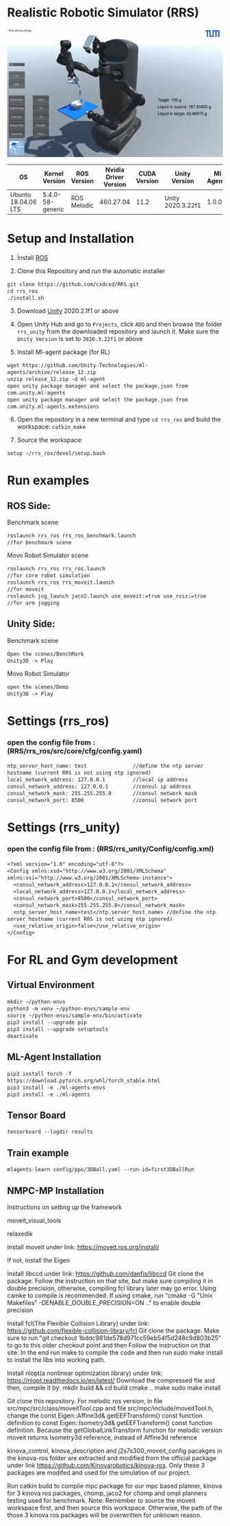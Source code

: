 # Realistic Robotic Simulator (RRS)

![Alt text](sample2.png?raw=true "Title")

| OS  | Kernel Version | ROS Version | Nvidia Driver Version | CUDA Version | Unity Version | Ml Agents
| --- | ----------| ----------- | ------------ | ------------ | ------------ | ------------ 
| Ubuntu 18.04.06 LTS | 5.4.0-58-generic | ROS Melodic | 460.27.04 | 11.2 | Unity 2020.3.22f1 | 1.0.0

<!--# Unity Version
    Unity 2020.3.22f1-->
    
<!--# ROS Version
    Ubuntu 18.04.06
    ROS Melodic-->

# Setup and Installation

1) Install [ROS](http://wiki.ros.org/melodic/Installation/Ubuntu)

2) Clone this Repository and run the automatic installer
```
git clone https://github.com/cxdcxd/RRS.git
cd rrs_ros
./install.sh
```

3) Download [Unity](https://unity3d.com/get-unity/download/archive) 2020.2.1f1 or above

4) Open Unity Hub and go to `Projects`, click `ADD` and then browse the folder `rrs_unity` from the downloaded repository and launch it. Make sure the `Unity Version` is set to `2020.3.22f1` or above

5) Install Ml-agent package (for RL)
```
wget https://github.com/Unity-Technologies/ml-agents/archive/release_12.zip
unzip release_12.zip -d ml-agent
open unity package manager and select the package.json from com.unity.ml-agents
open unity package manager and select the package.json from com.unity.ml-agents.extensions
```

6) Open the repository in a new terminal and type `cd rrs_ros` and build the workspace: `catkin_make`

7) Source the workspace: 
```
setup ~/rrs_ros/devel/setup.bash
```

# Run examples

## ROS Side:
Benchmark scene
```
roslaunch rrs_ros rrs_ros_benchmark.launch                          //for benchmark scene
```
Movo Robot Simulator scene
```
roslaunch rrs_ros rrs_ros.launch                                    //for core robot simulation
roslaunch rrs_ros rrs_moveit.launch                                 //for moveit 
roslaunch jog_launch jaco2.launch use_moveit:=true use_rviz:=true   //for arm jogging 
```

## Unity Side:
Benchmark scene
```
Open the scenes/BenchMark
Unity3D -> Play
```
Movo Robot Simulator
```
open the scenes/Demo
Unity3D -> Play
```

# Settings (rrs_ros) 
### open the config file from : (RRS/rrs_ros/src/core/cfg/config.yaml) 
    ntp_server_host_name: test               //define the ntp server hostname (current RRS is not using ntp ignored)
    local_network_address: 127.0.0.1         //local ip address
    consul_network_address: 127.0.0.1        //consul ip address
    consul_network_mask: 255.255.255.0       //consul network mask
    consul_network_port: 8500                //consul network port
    
# Settings (rrs_unity) 
### open the config file from : (RRS/rrs_unity/Config/config.xml)
    <?xml version="1.0" encoding="utf-8"?>
    <Config xmlns:xsd="http://www.w3.org/2001/XMLSchema" xmlns:xsi="http://www.w3.org/2001/XMLSchema-instance">
      <consul_network_address>127.0.0.1</consul_network_address>
      <local_network_address>127.0.0.1</local_network_address>
      <consul_network_port>8500</consul_network_port>
      <consul_network_mask>255.255.255.0</consul_network_mask>
      <ntp_server_host_name>test</ntp_server_host_name> //define the ntp server hostname (current RRS is not using ntp ignored)
      <use_relative_origin>false</use_relative_origin>
    </Config>
    
# For RL and Gym development
## Virtual Environment  
```
mkdir ~/python-envs
python3 -m venv ~/python-envs/sample-env
source ~/python-envs/sample-env/bin/activate
pip3 install --upgrade pip
pip3 install --upgrade setuptools
deactivate 
```

## ML-Agent Installation 
```
pip3 install torch -f https://download.pytorch.org/whl/torch_stable.html
pip3 install -e ./ml-agents-envs
pip3 install -e ./ml-agents
```

## Tensor Board 
```
tensorboard --logdir results
```  

## Train example
```
mlagents-learn config/ppo/3DBall.yaml --run-id=first3DBallRun
```  
## NMPC-MP Installation

Instructions on setting up the framework


moveit_visual_tools


relaxedik


Install moveit under link: https://moveit.ros.org/install/


If not, install the Eigen


Install libccd under link: https://github.com/danfis/libccd
Git clone the package.
Follow the instruction on that site, but make sure compiling it in double precision, otherwise, compiling fcl library later may go error.
Using camke to compile is recommended. If using cmake, run "cmake -G "Unix Makefiles" -DENABLE_DOUBLE_PRECISION=ON .." to enable double precision


Install fcl(The Flexible Collision Library) under link: https://github.com/flexible-collision-library/fcl
Git clone the package.
Make sure to run "git checkout 1bddc981de578d971cc59eb54f5d248c9d803b25" to go to this older checkout point and then
Follow the instruction on that site. In the end run make to compile the code and then run sudo make install to install the libs into working path.


Install nlopt(a nonlinear optimization library) under link: https://nlopt.readthedocs.io/en/latest/
Download the compressed file and then,
compile it by:
mkdir build && cd build
cmake ..
make
sudo make install


Git clone this repository.
For melodic ros version, in file src/mpc/src/class/moveitTool.cpp and file src/mpc/include/moveitTool.h, change the const Eigen::Affine3d& getEEFTransform() const function definition to const Eigen::Isometry3d& getEEFTransform() const function definition. Because the getGlobalLinkTransform function for melodic version moveit returns Isometry3d reference, instead of Affine3d reference


kinova_control, kinova_description and j2s7s300_moveit_config pacakges in the kinova-ros folder are extracted and modified from the official package under link https://github.com/Kinovarobotics/kinova-ros. Only these 3 packages are modifed and used for the simulation of our project.


Run catkin build to complie mpc package for our mpc based planner, kinova for 3 kinova ros packages, chomp_jaco2 for chomp and ompl planners testing used for benchmark.
Note: Remember to source the moveit workspace first, and then source this workspace. Otherwise, the path of the those 3 kinova ros packages will be overwritten for unknown reason.
